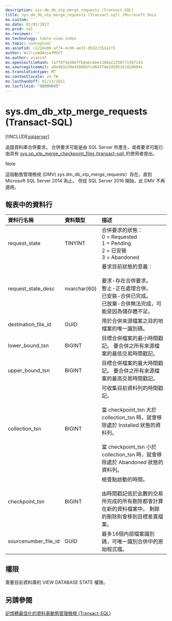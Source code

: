 ```yaml
---
description: sys.dm_db_xtp_merge_requests (Transact-SQL)
title: sys.dm_db_xtp_merge_requests (Transact-sql) |Microsoft Docs
ms.custom: ''
ms.date: 02/01/2017
ms.prod: sql
ms.reviewer: ''
ms.technology: table-view-index
ms.topic: conceptual
ms.assetid: c1224e88-af74-4c99-ae32-d5d2c552a1f5
author: WilliamDAssafMSFT
ms.author: wiassaf
ms.openlocfilehash: 7a7f8f4a38bffb8abc6be1380a2225077130f143
ms.sourcegitcommit: a9e982e30e458866fcd64374e3458516182d604c
ms.translationtype: MT
ms.contentlocale: zh-TW
ms.lasthandoff: 01/11/2021
ms.locfileid: "98099845"
---
```

# <a name="sysdm_db_xtp_merge_requests-transact-sql"></a>sys.dm_db_xtp_merge_requests (Transact-SQL)

[!INCLUDE[sqlserver](../../includes/applies-to-version/sqlserver.md)]

追蹤資料庫合併要求。 合併要求可能是由 SQL Server 所產生，或者要求可能已由具有 [sys.sp_xtp_merge_checkpoint_files (transact-sql) ](../../relational-databases/system-stored-procedures/sys-sp-xtp-merge-checkpoint-files-transact-sql.md)的使用者提出。

> [!NOTE]
> 這個動態管理檢視 (DMV) sys.dm_db_xtp_merge_requests）存在，直到 Microsoft SQL Server 2014 為止。
> 但從 SQL Server 2016 開始，此 DMV 不再適用。

## <a name="columns-in-the-report"></a>報表中的資料行

| 資料行名稱 | 資料類型 | 描述 |
| :-- | :-- | :-- |
| request_state | TINYINT | 合併要求的狀態：<br/>0 = Requested<br/>1 = Pending<br/>2 = 已安裝<br/>3 = Abandoned |
| request_state_desc | nvarchar(60) | 要求目前狀態的意義：<br/><br/>要求-存在合併要求。<br/>暫止-正在處理合併。<br/>已安裝-合併已完成。<br/>已放棄-合併無法完成，可能是因為儲存體不足。 |
| destination_file_id | GUID | 用於合併來源檔案之目的地檔案的唯一識別碼。 |
| lower_bound_tsn | BIGINT | 目標合併檔案的最小時間戳記。 要合併之所有來源檔案的最低交易時間戳記。 |
| upper_bound_tsn | BIGINT | 目標合併檔案的最大時間戳記。 要合併之所有來源檔案的最高交易時間戳記。 |
| collection_tsn | BIGINT | 可收集目前資料列的時間戳記。<br/><br/>當 checkpoint_tsn 大於 collection_tsn 時，就會移除處於 Installed 狀態的資料列。<br/><br/>當 checkpoint_tsn 小於 collection_tsn 時，就會移除處於 Abandoned 狀態的資料列。 |
| checkpoint_tsn | BIGINT | 檢查點啟動的時間。<br/><br/>由時間戳記低於此數的交易所完成的所有刪除都會計算在新的資料檔案中。 剩餘的刪除則會移到目標差異檔案。 |
| sourcenumber_file_id | GUID | 最多16個內部檔案識別碼，可唯一識別合併中的原始程式檔。 |

## <a name="permissions"></a>權限

需要目前資料庫的 VIEW DATABASE STATE 權限。

## <a name="see-also"></a>另請參閱

[記憶體最佳化的資料表動態管理檢視 (Transact-SQL)](../../relational-databases/system-dynamic-management-views/memory-optimized-table-dynamic-management-views-transact-sql.md)
